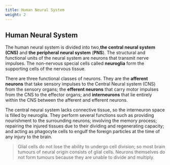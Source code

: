 ```yaml
---
title: Human Neural System
weight: 2
---
```


## Human Neural System
 
 The human neural system is divided into two,**the central neural system (CNS)** and **the peripheral neural system** (**PNS**). The structural and functional units of the neural system are neurons that transmit nerve impulses. The non-nervous special cells called **neuroglia** form the supporting cells of the nervous tissue.  

There are three functional classes of neurons. They are the **afferent neurons** that take sensory impulses to the Central Neural system (CNS) from the sensory organs; the **efferent neurons** that carry motor impulses from the CNS to the effector organs; and **interneurons** that lie entirely within the CNS between the afferent and efferent neurons.

The central neural system lacks connective tissue, so the interneuron space is filled by neuroglia. They perform several functions such as providing nourishment to the surrounding neurons; involving the memory process; repairing the injured tissues due to their dividing and regenerating capacity; and acting as phagocyte cells to engulf the foreign particles at the time of any injury to the brain.

>Glial cells do not lose the ability to undergo cell division; so most brain tumours of neural origin consists of glial cells. Neurons themselves do not form tumours because they are unable to divide and multiply.


